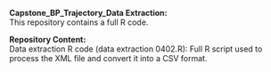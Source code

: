 **Capstone_BP_Trajectory_Data Extraction:**<br>
This repository contains a full R code.

**Repository Content:**<br>
Data extraction R code (data extraction 0402.R): Full R script used to process the XML file and convert it into a CSV format.<br>
